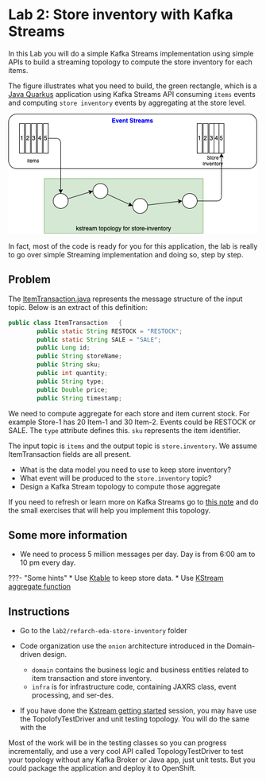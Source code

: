 # Lab 2: Store inventory with Kafka Streams

In this Lab you will do a simple Kafka Streams implementation using simple APIs to build a streaming topology to compute the store inventory for each items.

The figure illustrates what you need to build, the green rectangle, which is a [Java Quarkus](https://quarkus.io) application using Kafka Streams API consuming `items` events and computing `store inventory` events by aggregating at the store level.

![](../images/store-inv.png)

In fact, most of the code is ready for you for this application, the lab is really to go over simple Streaming implementation and doing so, step by step.

## Problem

The [ItemTransaction.java](https://github.ibm.com/boyerje/eda-tech-academy/blob/main/lab2/refarch-eda-store-inventory/src/main/java/ibm/gse/eda/stores/domain/ItemTransaction.java) represents the message structure of the input topic. Below is an extract of this definition:

```java
public class ItemTransaction   {
        public static String RESTOCK = "RESTOCK";
        public static String SALE = "SALE";
        public Long id;
        public String storeName;
        public String sku;
        public int quantity;
        public String type;
        public Double price;
        public String timestamp;
```

We need to compute aggregate for each store and item current stock. For example Store-1 has 20 Item-1 and 30 Item-2.
Events could be RESTOCK or SALE. The `type` attribute defines this. `sku` represents the item identifier.

The input topic is `items` and the output topic is `store.inventory`. We assume ItemTransaction fields are all present.

* What is the data model you need to use to keep store inventory?
* What event will be produced to the `store.inventory` topic?
* Design a Kafka Stream topology to compute those aggregate

If you need to refresh or learn more on Kafka Streams go to [this note](./kstream.md) and do the small exercises that will help you implement this topology.
## Some more information

* We need to process 5 million messages per day. Day is from 6:00 am to 10 pm every day.

???- "Some hints"
    * Use [Ktable](./kstream/#ktable) to keep store data.
    * Use [KStream aggregate function](./kstream/#kstream)

## Instructions

* Go to the `lab2/refarch-eda-store-inventory` folder
* Code organization use the `onion` architecture introduced in the Domain-driven design.

    * `domain` contains the business logic and business entities related to item transaction and store inventory.
    * `infra` is for infrastructure code, containing JAXRS class, event processing, and ser-des.

* If you have done the [Kstream getting started](./kstream.md) session, you may have use the TopolofyTestDriver and unit testing topology. You will do the same with the 

Most of the work will be in the testing classes so you can progress incrementally, and use a very cool API called TopologyTestDriver to test your topology without any Kafka Broker or Java app, just unit tests. But you could package the application and deploy it to OpenShift.

